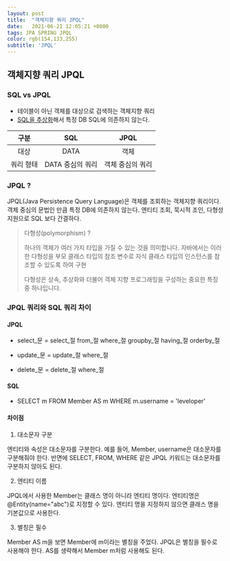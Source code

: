 ```yaml
---
layout: post
title:  "객체지향 쿼리 JPQL"
date:   2021-06-21 12:05:21 +0800
tags: JPA SPRING JPQL
color: rgb(154,133,255)
subtitle: 'JPQL'
--- 
```


##  객체지향 쿼리 JPQL

### SQL vs JPQL
* 테이블이 아닌 객체를 대상으로 검색하는 객체지향 쿼리
* <u>SQL을 추상화</u>해서 특정 DB SQL에 의존하지 않는다.

| 구분 | SQL | JPQL |
|:---:|:---:|:---:|
| 대상 | DATA | 객체 |
| 쿼리 형태 | DATA 중심의 쿼리 | 객체 중심의 쿼리 |

### JPQL ?
JPQL(Java Persistence Query Language)은 객체를 조회하는 객체지향 쿼리이다.
객체 중심의 문법인 만큼 특정 DB에 의존하지 않는다. 엔티티 조회, 묵시적 조인, 다형성 지원으로 SQL 보다 간결하다.
> 다형성(polymorphism) ?
> 
> 하나의 객체가 여러 가지 타입을 가질 수 있는 것을 의미합니다.
자바에서는 이러한 다형성을 부모 클래스 타입의 참조 변수로 자식 클래스 타입의 인스턴스를 참조할 수 있도록 하여 구현
>
>다형성은 상속, 추상화와 더불어 객체 지향 프로그래밍을 구성하는 중요한 특징 중 하나입니다.

### JPQL 쿼리와 SQL 쿼리 차이

#### JPQL

* select_문 = select_절 from_절 where_절 groupby_절 having_절 orderby_절

* update_문 = update_절 where_절

* delete_문  = delete_절 where_절

#### SQL

* SELECT m FROM Member AS m WHERE m.username = 'leveloper'


#### 차이점
1. 대소문자 구분

엔티티와 속성은 대소문자를 구분한다. 예를 들어, Member, username은 대소문자를 구분해줘야 한다. 반면에 SELECT, FROM, WHERE 같은 JPQL 키워드는 대소문자를 구분하지 않아도 된다.

2. 엔티티 이름

JPQL에서 사용한 Member는 클래스 명이 아니라 엔티티 명이다. 엔티티명은 @Entity(name="abc")로 지정할 수 있다. 엔티티 명을 지정하지 않으면 클래스 명을 기본값으로 사용한다.

3. 별칭은 필수

Member AS m을 보면 Member에 m이라는 별칭을 주었다. JPQL은 별칭을 필수로 사용해야 한다. AS를 생략해서 Member m처럼 사용해도 된다.

